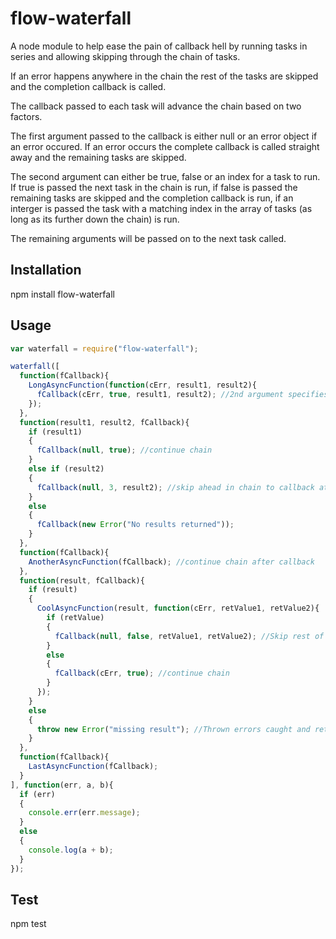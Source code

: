 flow-waterfall
==============

A node module to help ease the pain of callback hell by running tasks in series and allowing skipping through the chain of tasks.

If an error happens anywhere in the chain the rest of the tasks are skipped and the completion callback is called.

The callback passed to each task will advance the chain based on two factors.

The first argument passed to the callback is either null or an error object if an error occured. If an error occurs the complete callback is called straight away and the remaining tasks are skipped.

The second argument can either be true, false or an index for a task to run. If true is passed the next task in the chain is run, if false is passed the remaining tasks are skipped and the completion callback is run, if an interger is passed the task with a matching index in the array of tasks (as long as its further down the chain) is run.

The remaining arguments will be passed on to the next task called.

## Installation

npm install flow-waterfall

## Usage

```javascript
var waterfall = require("flow-waterfall");

waterfall([
  function(fCallback){
    LongAsyncFunction(function(cErr, result1, result2){
      fCallback(cErr, true, result1, result2); //2nd argument specifies we want to continue the chain
    });  
  },
  function(result1, result2, fCallback){
    if (result1)
    {
      fCallback(null, true); //continue chain
    }
    else if (result2)
    {
      fCallback(null, 3, result2); //skip ahead in chain to callback at index 3
    }
    else
    {
      fCallback(new Error("No results returned"));
    }
  },
  function(fCallback){
    AnotherAsyncFunction(fCallback); //continue chain after callback
  },
  function(result, fCallback){
    if (result)
    {
      CoolAsyncFunction(result, function(cErr, retValue1, retValue2){
        if (retValue)
        {
          fCallback(null, false, retValue1, retValue2); //Skip rest of the chain and go straight to complete callback
        }
        else
        {
          fCallback(cErr, true); //continue chain
        }
      });
    }
    else
    {
      throw new Error("missing result"); //Thrown errors caught and returned to complete callback
    }
  },
  function(fCallback){
    LastAsyncFunction(fCallback);
  }
], function(err, a, b){
  if (err)
  {
    console.err(err.message);
  }
  else
  {
    console.log(a + b);
  }
});
```

## Test

npm test
